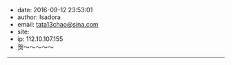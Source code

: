 - date: 2016-09-12 23:53:01
- author: Isadora
- email: tata13chao@sina.com
- site: 
- ip: 112.10.107.155
- 贺～～～～～
- - - - - - - - - - - - - - - -

